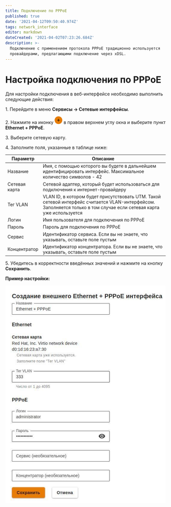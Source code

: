 ```yaml
---
title: Подключение по PPPoE
published: true
date: '2021-04-12T09:50:40.974Z'
tags: network_interface
editor: markdown
dateCreated: '2021-04-02T07:23:26.684Z'
description: >-
  Подключение с применением протокола PPPoE традиционно используется
  провайдерами, предлагающими подключение через xDSL.
---
```


# Настройка подключения по PPPoE

Для настройки подключения в веб-интерфейсе необходимо выполнить следующие действия:

1\. Перейдите в меню **Сервисы -> Сетевые интерфейсы**.

2\. Нажмите на иконку ![](../../.gitbook/assets/icon-ok-with.png) в правом верхнем углу окна и выберите пункт **Ethernet + PPPoE**.

3\. Выберите сетевую карту.

4\. Заполните поля, указанные в таблице ниже:

| Параметр      | Описание                                                                                                                                                             |
| ------------- | -------------------------------------------------------------------------------------------------------------------------------------------------------------------- |
| Название      | Имя, с помощью которого вы будете в дальнейшем идентифицировать интерфейс. Максимальное количество символов - 42                                                     |
| Сетевая карта | Сетевой адаптер, который будет использоваться для подключения к интернет-провайдеру                                                                                  |
| Тег VLAN      | VLAN ID, в котором будет присутствовать UTM. Такой сетевой интерфейс считается VLAN-интерфейсом. Заполняется только в том случае если сетевая карта уже используется |
| Логин         | Имя пользователя для подключения по PPPoE                                                                                                                            |
| Пароль        | Пароль для подключения по PPPoE                                                                                                                                      |
| Сервис        | Идентификатор сервиса. Если вы не знаете, что указывать, оставьте поле пустым                                                                                        |
| Концентратор  | Идентификатор концентратора. Если вы не знаете, что указывать, оставьте поле пустым                                                                                  |

5\. Убедитесь в корректности введённых значений и нажмите на кнопку **Сохранить**.

**Пример настройки:**

![](../../.gitbook/assets/ethernet+pppoe.jpg)
